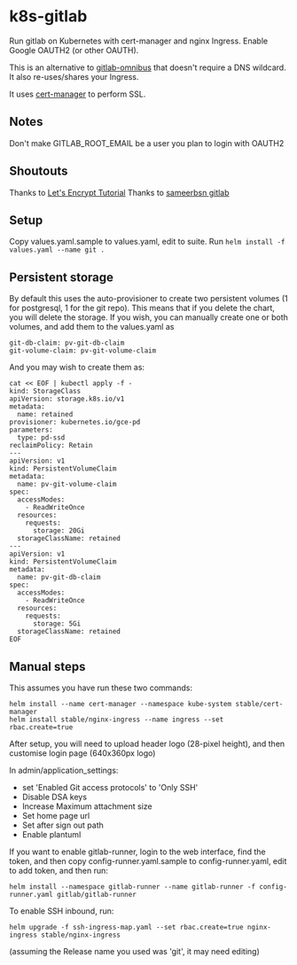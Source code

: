 # k8s-gitlab

Run gitlab on Kubernetes with cert-manager and nginx Ingress.
Enable Google OAUTH2 (or other OAUTH).

This is an alternative to [gitlab-omnibus](https://gitlab.com/charts/charts.gitlab.io)
that doesn't require a DNS wildcard. It also re-uses/shares your Ingress.

It uses [cert-manager](https://github.com/jetstack/cert-manager/) to perform SSL.

## Notes

Don't make GITLAB_ROOT_EMAIL be a user you plan to login with OAUTH2

## Shoutouts

Thanks to [Let's Encrypt Tutorial](https://github.com/ahmetb/gke-letsencrypt)
Thanks to [sameerbsn gitlab](https://github.com/sameersbn/docker-gitlab)

## Setup

Copy values.yaml.sample to values.yaml, edit to suite.
Run ```helm install -f values.yaml --name git .```

## Persistent storage

By default this uses the auto-provisioner to create two persistent
volumes (1 for postgresql, 1 for the git repo).  This means that if
you delete the chart, you will delete the storage. If you wish,
you can manually create one or both volumes, and add them to the values.yaml
as
```
git-db-claim: pv-git-db-claim
git-volume-claim: pv-git-volume-claim
```

And you may wish to create them as:

```
cat << EOF | kubectl apply -f -
kind: StorageClass
apiVersion: storage.k8s.io/v1
metadata:
  name: retained
provisioner: kubernetes.io/gce-pd
parameters:
  type: pd-ssd
reclaimPolicy: Retain
---
apiVersion: v1
kind: PersistentVolumeClaim
metadata:
  name: pv-git-volume-claim
spec:
  accessModes:
    - ReadWriteOnce
  resources:
    requests:
      storage: 20Gi
  storageClassName: retained
---
apiVersion: v1
kind: PersistentVolumeClaim
metadata:
  name: pv-git-db-claim
spec:
  accessModes:
    - ReadWriteOnce
  resources:
    requests:
      storage: 5Gi
  storageClassName: retained
EOF
```

## Manual steps

This assumes you have run these two commands:
```
helm install --name cert-manager --namespace kube-system stable/cert-manager
helm install stable/nginx-ingress --name ingress --set rbac.create=true
```

After setup, you will need to upload header logo (28-pixel height),
and then customise login page (640x360px logo)

In admin/application_settings:

 * set 'Enabled Git access protocols' to 'Only SSH'
 * Disable DSA keys
 * Increase Maximum attachment size
 * Set home page url
 * Set after sign out path
 * Enable plantuml

If you want to enable gitlab-runner, login to the web interface,
find the token, and then copy config-runner.yaml.sample to
config-runner.yaml, edit to add token, and then run:

```
helm install --namespace gitlab-runner --name gitlab-runner -f config-runner.yaml gitlab/gitlab-runner
```

To enable SSH inbound, run:

```
helm upgrade -f ssh-ingress-map.yaml --set rbac.create=true nginx-ingress stable/nginx-ingress
```

(assuming the Release name you used was 'git', it may need editing)

